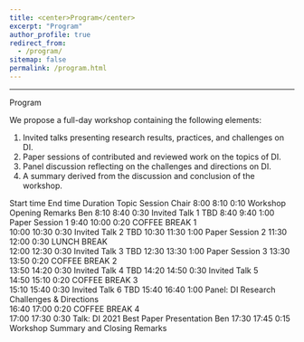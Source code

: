 ```yaml
---
title: <center>Program</center>
excerpt: "Program"
author_profile: true
redirect_from: 
  - /program/
sitemap: false
permalink: /program.html
---
```


------

Program

We propose a full-day workshop containing the following elements:
1.	Invited talks presenting research results, practices, and challenges on DI.
2.	Paper sessions of contributed and reviewed work on the topics of DI.
3.	Panel discussion reflecting on the challenges and directions on DI. 
4.	A summary derived from the discussion and conclusion of the workshop.

Start time	End time	Duration	Topic 	Session Chair
8:00	8:10	0:10	Workshop Opening Remarks	Ben
8:10	8:40	0:30	Invited Talk 1	TBD
8:40	9:40	1:00	Paper Session 1	
9:40	10:00	0:20	COFFEE BREAK 1	 
10:00	10:30	0:30	Invited Talk 2	TBD
10:30	11:30	1:00	Paper Session 2	
11:30	12:00	0:30	LUNCH BREAK	 
12:00	12:30	0:30	Invited Talk 3	TBD
12:30	13:30	1:00	Paper Session 3	
13:30	13:50	0:20	COFFEE BREAK 2	 
13:50	14:20	0:30	Invited Talk 4	TBD
14:20	14:50	0:30	Invited Talk 5	
14:50	15:10	0:20	COFFEE BREAK 3	 
15:10	15:40	0:30	Invited Talk 6	TBD
15:40	16:40	1:00	Panel: DI Research Challenges & Directions	
16:40	17:00	0:20	COFFEE BREAK 4	 
17:00	17:30	0:30	Talk: DI 2021 Best Paper Presentation	Ben
17:30	17:45	0:15	Workshop Summary and Closing Remarks	


